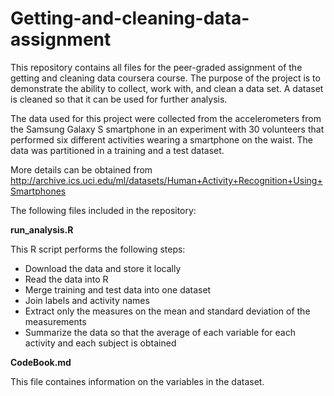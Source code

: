 # Getting-and-cleaning-data-assignment
This repository contains all files for the peer-graded assignment of the getting and cleaning data coursera course.
The purpose of the project is to demonstrate the ability to collect, work with, and clean a data set. A dataset is cleaned so that it can be used for further analysis.

The data used for this project were collected from the accelerometers from the Samsung Galaxy S smartphone in an experiment with 30 volunteers that performed six different activities wearing a smartphone on the waist. The data was partitioned in a training and a test dataset.

More details can be obtained from 
http://archive.ics.uci.edu/ml/datasets/Human+Activity+Recognition+Using+Smartphones

The following files included in the repository:

**run_analysis.R**

This R script performs the following steps:

* Download the data and store it locally
* Read the data into R
* Merge training and test data into one dataset
* Join labels and activity names
* Extract only the measures on the mean and standard deviation of the measurements
* Summarize the data so that the average of each variable for each activity and each subject is obtained

**CodeBook.md**

This file containes information on the variables in the dataset.

